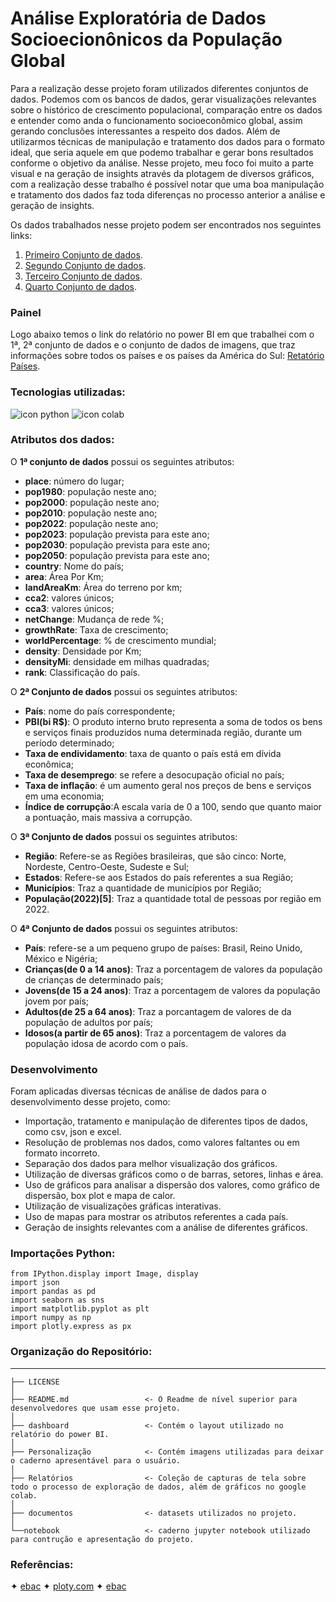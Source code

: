# Análise Exploratória de Dados Socioecionônicos da População Global
Para a realização desse projeto foram utilizados diferentes conjuntos de dados. Podemos com os bancos de dados, gerar visualizações relevantes sobre o histórico de crescimento populacional, comparação entre os dados e entender como anda o funcionamento socioeconômico global, assim gerando conclusões interessantes a respeito dos dados. Além de utilizarmos técnicas de manipulação e tratamento dos dados para o formato ideal, que seria aquele em que podemo trabalhar e gerar bons resultados conforme o objetivo da análise. Nesse projeto, meu foco foi muito a parte visual e na geração de insights através da plotagem de diversos gráficos, com a realização desse trabalho é possível notar que uma boa manipulação e tratamento dos dados faz toda diferenças no processo anterior a análise e geração de insights.

Os dados trabalhados nesse projeto podem ser encontrados nos seguintes links:

1. [Primeiro Conjunto de dados](https://www.kaggle.com/datasets/rajkumarpandey02/2023-world-population-by-country).
2. [Segundo Conjunto de dados](https://www.dadosmundiais.com/america/index.php).
3. [Terceiro Conjunto de dados](https://pt.wikipedia.org/wiki/Demografia_do_Brasi).
4. [Quarto Conjunto de dados](https://pt.wikipedia.org/wiki/Demografia_do_Brasil).

### Painel

 Logo abaixo temos o link do relatório no power BI em que trabalhei com o 1ª, 2ª conjunto de dados e o conjunto de dados de imagens, que traz informações sobre todos os países e os países da América do Sul: 
 [Retatório Países](https://bit.ly/MicaelLimaAnalistaDeDadosRelatorioPopulacao).
 
### Tecnologias utilizadas:

<div>
<img src="https://img.shields.io/badge/Python-000000?style=for-the-badge&logo=python&logoColor=yellow1" alt="icon python" > 
<img src="https://img.shields.io/badge/Colab-F9AB00?style=for-the-badge&logo=googlecolab&color=525252" alt="icon colab">
</div>

### Atributos dos dados:

O **1ª conjunto de dados** possui os seguintes atributos:

*   **place**: número do lugar;
*   **pop1980**: população neste ano;
*   **pop2000**: população neste ano;
*   **pop2010**: população neste ano;
*   **pop2022**: população neste ano;
*   **pop2023**: população prevista para este ano;
*   **pop2030**: população prevista para este ano;
*   **pop2050**: população prevista para este ano;
*   **country**: Nome do país;
*   **area**: Área Por Km;
*   **landAreaKm**: Área do terreno por km;
*   **cca2**: valores únicos;
*   **cca3**: valores únicos;
*   **netChange**: Mudança de rede %;
*   **growthRate**: Taxa de crescimento;
*   **worldPercentage**: % de crescimento mundial;
*   **density**: Densidade por Km;
*   **densityMi**: densidade em milhas quadradas;
*   **rank**: Classificação do país.

O **2ª Conjunto de dados** possui os seguintes atributos:

*   **País**: nome do país correspondente;
*   **PBI(bi R$)**: O produto interno bruto representa a soma de todos os bens e serviços finais produzidos numa determinada região, durante um período determinado;
*   **Taxa de endividamento**: taxa de quanto o país está em dívida econômica;
*   **Taxa de desemprego**: se refere a desocupação oficial no país;
*   **Taxa de inflação**: é um aumento geral nos preços de bens e serviços em uma economia;
*   **Índice de corrupção**:A escala varia de 0 a 100, sendo que quanto maior a pontuação, mais massiva a corrupção.

O **3ª Conjunto de dados** possui os seguintes atributos:

*   **Região**: Refere-se as Regiões brasileiras, que são cinco: Norte, Nordeste, Centro-Oeste, Sudeste e Sul;
*   **Estados**: Refere-se aos Estados do país referentes a sua Região;
*   **Municípios**: Traz a quantidade de municípios por Região;
*   **População(2022)[5]**: Traz a quantidade total de pessoas por região em 2022.

O **4ª Conjunto de dados** possui os seguintes atributos:

*  **País**: refere-se a um pequeno grupo de países: Brasil, Reino Unido, México e Nigéria;
*   **Crianças(de 0 a 14 anos)**: Traz a porcentagem de valores da população de crianças de determinado país;
*   **Jovens(de 15 a 24 anos)**: Traz a porcentagem de valores da população jovem por país;
*   **Adultos(de 25 a 64 anos)**: Traz a porcantagem de valores de da população de adultos por país;
*   **Idosos(a partir de 65 anos)**: Traz a porcentagem de valores da população idosa de acordo com o país.

### Desenvolvimento

Foram aplicadas diversas técnicas de análise de dados para o desenvolvimento desse projeto, como:

* Importação, tratamento e manipulação de diferentes tipos de dados, como csv, json e excel.
* Resolução de problemas nos dados, como valores faltantes ou em formato incorreto.
* Separação dos dados para melhor visualização dos gráficos.
* Utilização de diversas gráficos como o de barras, setores, linhas e área.
* Uso de gráficos para analisar a dispersão dos valores, como gráfico de dispersão, box plot e mapa de calor.
* Utilização de visualizações gráficas interativas.
* Uso de mapas para mostrar os atributos referentes a cada país.
* Geração de insights relevantes com a análise de diferentes gráficos.

### Importações Python:

```
from IPython.display import Image, display
import json
import pandas as pd
import seaborn as sns
import matplotlib.pyplot as plt
import numpy as np
import plotly.express as px
```

### Organização do Repositório:
------------


   
    ├── LICENSE
    │
    ├── README.md                 <- O Readme de nível superior para desenvolvedores que usam esse projeto.
    │
    ├── dashboard                 <- Contém o layout utilizado no relatório do power BI. 
    │
    ├── Personalização            <- Contém imagens utilizadas para deixar o caderno apresentável para o usuário.
    │
    ├── Relatórios                <- Coleção de capturas de tela sobre todo o processo de exploração de dados, além de gráficos no google colab.
    │ 
    ├── documentos                <- datasets utilizados no projeto.
    │
    └──notebook                   <- caderno jupyter notebook utilizado para contrução e apresentação do projeto.
    

### Referências:

✦ [ebac](https://ebaconline.com.br/) 
✦ [ploty.com](https://plotly.com/graphing-libraries/)
✦ [ebac](https://www.kaggle.com/) 





